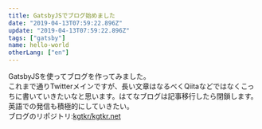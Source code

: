 ```yaml
---
title: GatsbyJSでブログ始めました
date: "2019-04-13T07:59:22.896Z"
update: "2019-04-13T07:59:22.896Z"
tags: ["gatsby"]
name: hello-world
otherLang: ["en"]
---
```


GatsbyJSを使ってブログを作ってみました。  
これまで通りTwitterメインですが、長い文章はなるべくQiitaなどではなくこっちに書いていきたいなと思います。はてなブログは記事移行したら閉鎖します。  
英語での発信も積極的にしていきたい。  
ブログのリポジトリ:[kgtkr/kgtkr.net](https://github.com/kgtkr/kgtkr.net)